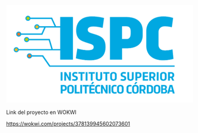 ![logo](/assets/ispc.png)

Link del proyecto en WOKWI

https://wokwi.com/projects/378139945602073601
